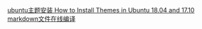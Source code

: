 [ubuntu主题安装 How to Install Themes in Ubuntu 18.04 and 17.10](https://itsfoss.com/install-themes-ubuntu/)  
[markdown文件在线编译](http://mahua.jser.me/)
